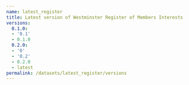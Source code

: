 ```yaml
---
name: latest_register
title: Latest version of Westminster Register of Members Interests
versions:
  0.1.0:
  - '0.1'
  - 0.1.0
  0.2.0:
  - '0'
  - '0.2'
  - 0.2.0
  - latest
permalink: /datasets/latest_register/versions
---
```

